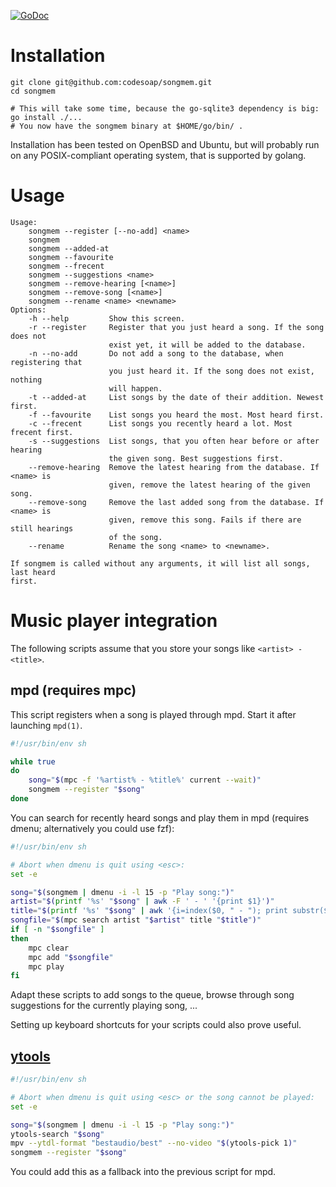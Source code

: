 [![GoDoc](https://godoc.org/github.com/codesoap/songmem?status.svg)](https://godoc.org/github.com/codesoap/songmem)

# Installation
```shell
git clone git@github.com:codesoap/songmem.git
cd songmem

# This will take some time, because the go-sqlite3 dependency is big:
go install ./...
# You now have the songmem binary at $HOME/go/bin/ .
```

Installation has been tested on OpenBSD and Ubuntu, but will probably
run on any POSIX-compliant operating system, that is supported by
golang.

# Usage
```
Usage:
    songmem --register [--no-add] <name>
    songmem
    songmem --added-at
    songmem --favourite
    songmem --frecent
    songmem --suggestions <name>
    songmem --remove-hearing [<name>]
    songmem --remove-song [<name>]
    songmem --rename <name> <newname>
Options:
    -h --help         Show this screen.
    -r --register     Register that you just heard a song. If the song does not
                      exist yet, it will be added to the database.
    -n --no-add       Do not add a song to the database, when registering that
                      you just heard it. If the song does not exist, nothing
                      will happen.
    -t --added-at     List songs by the date of their addition. Newest first.
    -f --favourite    List songs you heard the most. Most heard first.
    -c --frecent      List songs you recently heard a lot. Most frecent first.
    -s --suggestions  List songs, that you often hear before or after hearing
                      the given song. Best suggestions first.
    --remove-hearing  Remove the latest hearing from the database. If <name> is
                      given, remove the latest hearing of the given song.
    --remove-song     Remove the last added song from the database. If <name> is
                      given, remove this song. Fails if there are still hearings
                      of the song.
    --rename          Rename the song <name> to <newname>.

If songmem is called without any arguments, it will list all songs, last heard
first.
```

# Music player integration
The following scripts assume that you store your songs like
`<artist> - <title>`.

## mpd (requires mpc)
This script registers when a song is played through mpd. Start it after
launching `mpd(1)`.

```bash
#!/usr/bin/env sh

while true
do
	song="$(mpc -f '%artist% - %title%' current --wait)"
	songmem --register "$song"
done
```

You can search for recently heard songs and play them in mpd (requires
dmenu; alternatively you could use fzf):

```bash
#!/usr/bin/env sh

# Abort when dmenu is quit using <esc>:
set -e

song="$(songmem | dmenu -i -l 15 -p "Play song:")"
artist="$(printf '%s' "$song" | awk -F ' - ' '{print $1}')"
title="$(printf '%s' "$song" | awk '{i=index($0, " - "); print substr($0, i+3)}')"
songfile="$(mpc search artist "$artist" title "$title")"
if [ -n "$songfile" ]
then
	mpc clear
	mpc add "$songfile"
	mpc play
fi
```

Adapt these scripts to add songs to the queue, browse through song
suggestions for the currently playing song, ...

Setting up keyboard shortcuts for your scripts could also prove useful.

## [ytools](https://github.com/codesoap/ytools)
```bash
#!/usr/bin/env sh

# Abort when dmenu is quit using <esc> or the song cannot be played:
set -e

song="$(songmem | dmenu -i -l 15 -p "Play song:")"
ytools-search "$song"
mpv --ytdl-format "bestaudio/best" --no-video "$(ytools-pick 1)"
songmem --register "$song"
```

You could add this as a fallback into the previous script for mpd.
